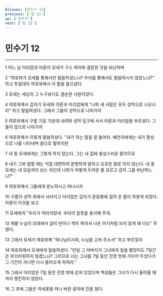 ```yaml
---
Aliases: [민수기 12]
previous: ['민 11']
up: ['민수기']
next: ['민 13']
---
```

# 민수기 12

***


1 어느 날 미리암과 아론이 모세가 구스 여자와 결혼한 것을 비난하며 

2 "여호와가 모세를 통해서만 말씀하셨느냐? 우리를 통해서도 말씀하시지 않았느냐?" 하고 투덜대자 여호와께서 이 말을 들으셨다. 

3 모세는 세상의 그 누구보다도 겸손한 사람이었다. 

4 여호와께서 갑자기 모세와 아론과 미리암에게 "너희 세 사람은 모두 성막으로 나오너라" 하고 말씀하셨다. 그래서 그들이 성막으로 나아가자 

5 여호와께서 구름 기둥 가운데 내려와 성막 입구에 서서 아론과 미리암을 부르셨다. 그들이 앞으로 나아가자 

6 여호와께서 이렇게 말씀하셨다. "내가 하는 말을 잘 들어라. 예언자에게는 내가 환상으로 나를 나타내며 꿈으로 말하지만 

7 내 종 모세에게는 그렇게 하지 않는다. 그는 내 집에 충성스러운 종이므로 

8 내가 그와 말할 때는 직접 대면하여 분명하게 말하고 모호한 말로 하지 않는다. 내 종 모세는 내 모습까지 보는 자인데 너희가 어떻게 두려운 줄 모르고 감히 그를 비난하느냐?" 

9 여호와께서 그들에게 분노하시고 떠나시자 

10 구름이 성막 위에서 사라지고 미리암은 갑자기 문둥병에 걸려 온 몸이 하얗게 되었다. 아론이 이것을 보고 

11 모세에게 "우리가 어리석었네. 우리의 잘못을 용서해 주게. 

12 제발 누님이 모태에서 살이 반이나 썩어 죽어서 나온 아기처럼 되지 않게 해 다오" 하였다. 

13 그래서 모세가 여호와께 "하나님이시여, 누님을 고쳐 주소서" 하고 부르짖자 

14 여호와께서 모세에게 말씀하셨다. "만일 그 아버지가 그녀에게 침을 뱉았어도 7일간은 부끄러워하지 않겠느냐? 그러므로 너는 그녀를 7일 동안 진영 밖에 가두어 두었다가 그 기간이 지나면 다시 들어오게 하여라." 

15 그래서 미리암은 7일 동안 진영 밖에 갇혀 있었으며 백성들은 그녀가 다시 들어올 때까지 행진하지 않았다. 

16 그 후에 그들은 하세롯을 떠나 바란 광야에 진을 쳤다.
